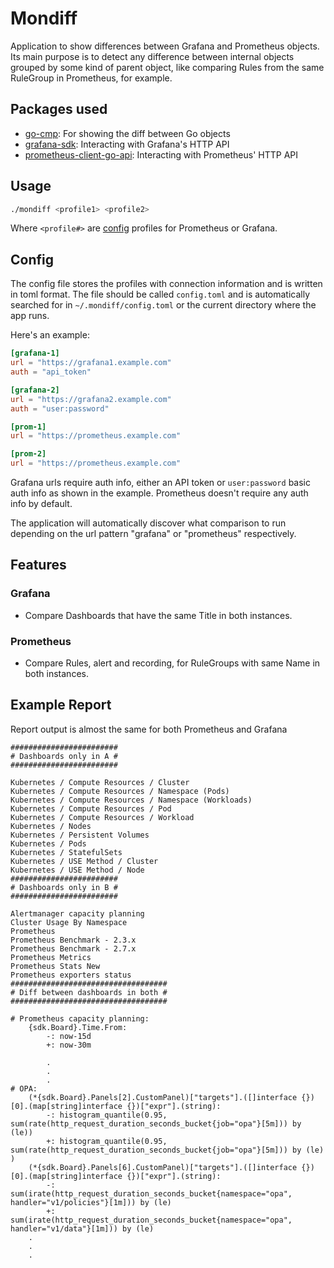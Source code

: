 # Mondiff

Application to show differences between Grafana and Prometheus objects. Its main purpose is to detect any difference between internal objects grouped by some kind of parent object, like comparing Rules from the same RuleGroup in Prometheus, for example.

## Packages used

- [go-cmp](https://github.com/google/go-cmp): For showing the diff between Go objects
- [grafana-sdk](https://github.com/grafana-tools/sdk): Interacting with Grafana's HTTP API
- [prometheus-client-go-api](https://github.com/prometheus/client_golang/tree/master/api): Interacting with Prometheus' HTTP API

## Usage

``` sh
./mondiff <profile1> <profile2>
```

Where `<profile#>` are [config](#config) profiles for Prometheus or Grafana.

## Config

The config file stores the profiles with connection information and is written in toml format. The file should be called `config.toml` and is automatically searched for in `~/.mondiff/config.toml` or the current directory where the app runs.

Here's an example:

``` toml
[grafana-1]
url = "https://grafana1.example.com"
auth = "api_token"

[grafana-2]
url = "https://grafana2.example.com"
auth = "user:password"

[prom-1]
url = "https://prometheus.example.com"

[prom-2]
url = "https://prometheus.example.com"
```

Grafana urls require auth info, either an API token or `user:password` basic auth info as shown in the example. Prometheus doesn't require any auth info by default.

The application will automatically discover what comparison to run depending on the url pattern "grafana" or "prometheus" respectively.

## Features

### Grafana

- Compare Dashboards that have the same Title in both instances.

### Prometheus

- Compare Rules, alert and recording, for RuleGroups with same Name in both instances.

## Example Report

Report output is almost the same for both Prometheus and Grafana

``` text
########################
# Dashboards only in A #
########################

Kubernetes / Compute Resources / Cluster
Kubernetes / Compute Resources / Namespace (Pods)
Kubernetes / Compute Resources / Namespace (Workloads)
Kubernetes / Compute Resources / Pod
Kubernetes / Compute Resources / Workload
Kubernetes / Nodes
Kubernetes / Persistent Volumes
Kubernetes / Pods
Kubernetes / StatefulSets
Kubernetes / USE Method / Cluster
Kubernetes / USE Method / Node
########################
# Dashboards only in B #
########################

Alertmanager capacity planning
Cluster Usage By Namespace
Prometheus
Prometheus Benchmark - 2.3.x
Prometheus Benchmark - 2.7.x
Prometheus Metrics
Prometheus Stats New
Prometheus exporters status
###################################
# Diff between dashboards in both #
###################################

# Prometheus capacity planning:
	{sdk.Board}.Time.From:
		-: now-15d
		+: now-30m
        
        .
        .
        .
# OPA:
    (*{sdk.Board}.Panels[2].CustomPanel)["targets"].([]interface {})[0].(map[string]interface {})["expr"].(string):
		-: histogram_quantile(0.95, sum(rate(http_request_duration_seconds_bucket{job="opa"}[5m])) by (le))
		+: histogram_quantile(0.95, sum(rate(http_request_duration_seconds_bucket{job="opa"}[5m])) by (le) )
    (*{sdk.Board}.Panels[6].CustomPanel)["targets"].([]interface {})[0].(map[string]interface {})["expr"].(string):
		-: sum(irate(http_request_duration_seconds_bucket{namespace="opa", handler="v1/policies"}[1m])) by (le)
		+: sum(irate(http_request_duration_seconds_bucket{namespace="opa", handler="v1/data"}[1m])) by (le)
    .
    .
    .
```
